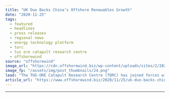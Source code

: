 ```yaml
---
title: "UK Duo Backs China’s Offshore Renewables Growth"
date: "2020-11-25"
tags: 
  - featured
  - headlines
  - press releases
  - regional news
  - energy technology platform
  - torc
  - tus ore catapult research centre
  - offshorewind
source: "offshorewind"
image_url: "https://cdn.offshorewind.biz/wp-content/uploads/sites/2/2020/11/24155141/UK-Duo-Backs-Chinas-Offshore-Renewables-Growth.png"
image_fp: "/assets/img/post_thumbnails/24.png"
lead: "The TUS-ORE Catapult Research Centre (TORC) has joined forces with the UK Energy Technology"
article_url: "https://www.offshorewind.biz/2020/11/25/uk-duo-backs-chinas-offshore-renewables-growth/"
---
```


---
